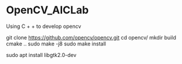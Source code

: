 # OpenCV_AICLab
Using C + + to develop opencv



git clone https://github.com/opencv/opencv.git
cd opencv/
mkdir build
cmake ..
sudo make -j8
sudo make install

sudo apt install libgtk2.0-dev